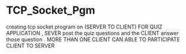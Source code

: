 # TCP_Socket_Pgm
creating tcp socket program on (SERVER   TO  CLIENT)  FOR QUIZ APPLICATION ,
SEVER post the quiz questions and the CLIENT answer those question .
MORE THAN ONE CLIENT CAN ABLE TO PARTICIPATE 
CLIENT TO SERVER 
